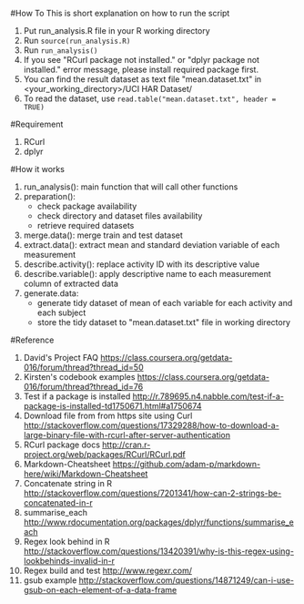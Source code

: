 #How To
This is short explanation on how to run the script
1. Put run_analysis.R file in your R working directory
2. Run `source(run_analysis.R)`
3. Run `run_analysis()`
4. If you see "RCurl package not installed." or "dplyr package not installed." error message, please install required package first.
5. You can find the result dataset as text file "mean.dataset.txt" in <your_working_directory>/UCI HAR Dataset/
6. To read the dataset, use `read.table("mean.dataset.txt", header = TRUE)`

#Requirement
1. RCurl
2. dplyr

#How it works
1. run_analysis(): main function that will call other functions
2. preparation(): 
    * check package availability
    * check directory and dataset files availability
    * retrieve required datasets
3. merge.data(): merge train and test dataset
4. extract.data(): extract mean and standard deviation variable of each measurement
5. describe.activity(): replace activity ID with its descriptive value
6. describe.variable(): apply descriptive name to each measurement column of extracted data
7. generate.data: 
    * generate tidy dataset of mean of each variable for each activity and each subject
    * store the tidy dataset to "mean.dataset.txt" file in working directory

#Reference
1. David's Project FAQ https://class.coursera.org/getdata-016/forum/thread?thread_id=50
2. Kirsten's codebook examples https://class.coursera.org/getdata-016/forum/thread?thread_id=76
3. Test if a package is installed http://r.789695.n4.nabble.com/test-if-a-package-is-installed-td1750671.html#a1750674
4. Download file from from https site using Curl http://stackoverflow.com/questions/17329288/how-to-download-a-large-binary-file-with-rcurl-after-server-authentication
5. RCurl package docs http://cran.r-project.org/web/packages/RCurl/RCurl.pdf
6. Markdown-Cheatsheet https://github.com/adam-p/markdown-here/wiki/Markdown-Cheatsheet
7. Concatenate string in R http://stackoverflow.com/questions/7201341/how-can-2-strings-be-concatenated-in-r
8. summarise\_each http://www.rdocumentation.org/packages/dplyr/functions/summarise_each
9. Regex look behind in R http://stackoverflow.com/questions/13420391/why-is-this-regex-using-lookbehinds-invalid-in-r
10. Regex build and test http://www.regexr.com/
11. gsub example http://stackoverflow.com/questions/14871249/can-i-use-gsub-on-each-element-of-a-data-frame
